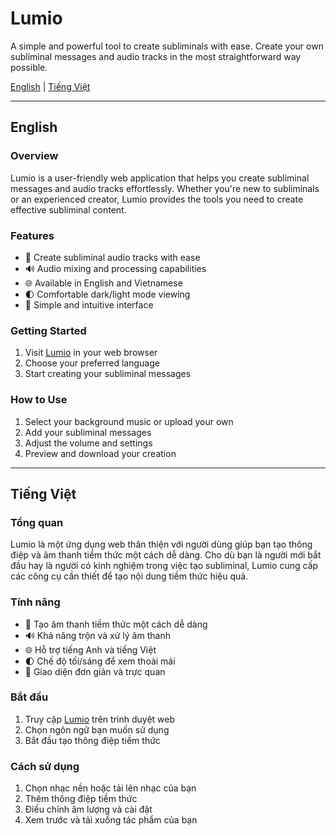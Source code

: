 # Lumio

A simple and powerful tool to create subliminals with ease. Create your own subliminal messages and audio tracks in the most straightforward way possible.

[English](#english) | [Tiếng Việt](#tiếng-việt)

---

## English

### Overview
Lumio is a user-friendly web application that helps you create subliminal messages and audio tracks effortlessly. Whether you're new to subliminals or an experienced creator, Lumio provides the tools you need to create effective subliminal content.

### Features
- 🎵 Create subliminal audio tracks with ease
- 🔊 Audio mixing and processing capabilities
- 🌐 Available in English and Vietnamese
- 🌓 Comfortable dark/light mode viewing
- 🎨 Simple and intuitive interface

### Getting Started

1. Visit [Lumio](http://localhost:3000) in your web browser
2. Choose your preferred language
3. Start creating your subliminal messages

### How to Use
1. Select your background music or upload your own
2. Add your subliminal messages
3. Adjust the volume and settings
4. Preview and download your creation

---

## Tiếng Việt

### Tổng quan
Lumio là một ứng dụng web thân thiện với người dùng giúp bạn tạo thông điệp và âm thanh tiềm thức một cách dễ dàng. Cho dù bạn là người mới bắt đầu hay là người có kinh nghiệm trong việc tạo subliminal, Lumio cung cấp các công cụ cần thiết để tạo nội dung tiềm thức hiệu quả.

### Tính năng
- 🎵 Tạo âm thanh tiềm thức một cách dễ dàng
- 🔊 Khả năng trộn và xử lý âm thanh
- 🌐 Hỗ trợ tiếng Anh và tiếng Việt
- 🌓 Chế độ tối/sáng để xem thoải mái
- 🎨 Giao diện đơn giản và trực quan

### Bắt đầu

1. Truy cập [Lumio](http://localhost:3000) trên trình duyệt web
2. Chọn ngôn ngữ bạn muốn sử dụng
3. Bắt đầu tạo thông điệp tiềm thức

### Cách sử dụng
1. Chọn nhạc nền hoặc tải lên nhạc của bạn
2. Thêm thông điệp tiềm thức
3. Điều chỉnh âm lượng và cài đặt
4. Xem trước và tải xuống tác phẩm của bạn

